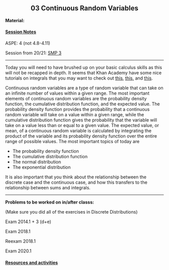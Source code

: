 <h2 align="center">03 Continuous Random Variables</h2>

<p><strong>Material:</strong></p>

#### [Session Notes](https://drive.google.com/file/d/1SWrKsEq2ONwBwd6WfnPTQV3g_g-t5MKX/view?usp=sharing)

<p>ASPE: 4 (not 4.8-4.11)</p>

<p>Session from 20/21:&nbsp;<a href="https://youtu.be/KKSraC6Kmsc" target="_blank">SMP 3</a></p>

<hr />
<p>Today you will need to have brushed up on your basic calculus skills as this will not be recapped in depth. It seems that Khan Academy have some nice tutorials on integrals that you may want to check out&nbsp;<a href="https://www.khanacademy.org/math/ap-calculus-ab/ab-integration-new/ab-6-7/v/connecting-the-first-and-second-fundamental-theorems-of-calculus" target="_blank">this</a>,&nbsp;<a href="https://www.khanacademy.org/math/ap-calculus-ab/ab-integration-new/ab-6-8b/v/antiderivative-of-x-1" target="_blank">this,</a>&nbsp;and&nbsp;<a href="https://www.khanacademy.org/math/ap-calculus-ab/ab-integration-new/ab-6-8c/v/reverse-power-rule-for-definite-integrals" target="_blank">this</a>.</p>

Continuous random variables are a type of random variable that can take on an infinite number of values within a given range. The most important elements of continuous random variables are the probability density function, the cumulative distribution function, and the expected value. The probability density function provides the probability that a continuous random variable will take on a value within a given range, while the cumulative distribution function gives the probability that the variable will take on a value less than or equal to a given value. The expected value, or mean, of a continuous random variable is calculated by integrating the product of the variable and its probability density function over the entire range of possible values. The most important topics of today are
<ul>
	<li>The probability density function</li>
	<li>The cumulative distribution function</li>
	<li>The normal distribution</li>
	<li>The exponential distribution</li>
</ul>

<p>It is also important that you think about the relationship between the discrete case and the continuous case, and how this transfers to the relationship between sums and integrals.</p>

<hr />
<p><strong>Problems to be worked on in/after classs:</strong></p>

<p>(Make sure you did all of the exercises in Discrete Distributions)</p>

<p>Exam 2014.1 + 3 (d+e)</p>

<p>Exam 2018.1</p>

<p>Reexam 2018.1</p>

<p>Exam 2020.1</p>

#### [Resources and activities](https://viaucdk-my.sharepoint.com/:f:/g/personal/rib_viauc_dk/Ev_P59eY9qJOiDMwGkdri9ABxzovHXJiHdLP432519F7vQ?e=gwTShz)
